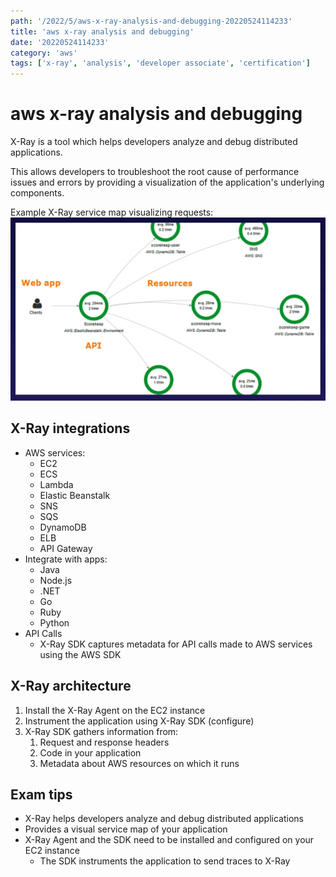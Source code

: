 ```yaml
---
path: '/2022/5/aws-x-ray-analysis-and-debugging-20220524114233'
title: 'aws x-ray analysis and debugging'
date: '20220524114233'
category: 'aws'
tags: ['x-ray', 'analysis', 'developer associate', 'certification']
---
```


# aws x-ray analysis and debugging
X-Ray is a tool which helps developers analyze and debug distributed
applications.

This allows developers to troubleshoot the root cause of performance issues and
errors by providing a visualization of the application's underlying components.

Example X-Ray service map visualizing requests:
![X-Ray request status map](./20220527163643-img-1.png)

## X-Ray integrations
* AWS services:
    * EC2
    * ECS
    * Lambda
    * Elastic Beanstalk
    * SNS
    * SQS
    * DynamoDB
    * ELB
    * API Gateway
* Integrate with apps:
    * Java
    * Node.js
    * .NET
    * Go
    * Ruby
    * Python
* API Calls
    * X-Ray SDK captures metadata for API calls made to AWS services using
    the AWS SDK

## X-Ray architecture
1. Install the X-Ray Agent on the EC2 instance
1. Instrument the application using X-Ray SDK (configure)
1. X-Ray SDK gathers information from:
    1. Request and response headers
    1. Code in your application
    1. Metadata about AWS resources on which it runs

## Exam tips
* X-Ray helps developers analyze and debug distributed applications
* Provides a visual service map of your application
* X-Ray Agent and the SDK need to be installed and configured on your EC2 instance
    * The SDK instruments the application to send traces to X-Ray

